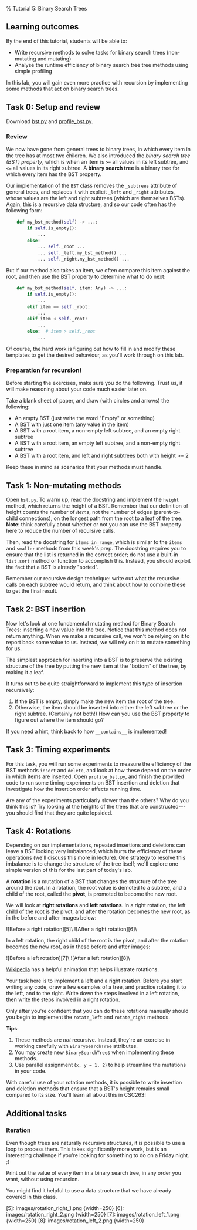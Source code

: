 % Tutorial 5: Binary Search Trees

## Learning outcomes

By the end of this tutorial, students will be able to:

- Write recursive methods to solve tasks for binary search trees (non-mutating and mutating)
- Analyse the runtime efficiency of binary search tree tree methods using simple profiling

In this lab, you will gain even more practice with recursion by implementing some methods that act on binary search trees.


## Task 0: Setup and review

Download [bst.py][1] and [profile_bst.py][2].

### Review

We now have gone from general trees to binary trees, in which every item in the tree has at most two children. We also introduced the *binary search tree (BST) property*, which is when an item is `>=` all values in its left subtree, and `<=` all values in its right subtree. A **binary search tree** is a binary tree for which every item has the BST property.

Our implementation of the `BST` class removes the `_subtrees` attribute of general trees, and replaces it with explicit `_left` and `_right` attributes, whose values are the left and right subtrees (which are themselves BSTs). Again, this is a recursive data structure, and so our code often has the following form:

```python
    def my_bst_method(self) -> ...:
        if self.is_empty():
            ...
        else:
            ... self._root ...
            ... self._left.my_bst_method() ...
            ... self._right.my_bst_method() ...
```

But if our method also takes an item, we often compare this item against the root, and then use the BST property to determine what to do next:

```python
    def my_bst_method(self, item: Any) -> ...:
        if self.is_empty():
            ...
        elif item == self._root:
            ...
        elif item < self._root:
            ...
        else:  # item > self._root
            ...
```

Of course, the hard work is figuring out how to fill in and modify these templates to get the desired behaviour, as you'll work through on this lab.


### Preparation for recursion!

Before starting the exercises, make sure you do the following. Trust us, it will make reasoning about your code much easier later on.

Take a blank sheet of paper, and draw (with circles and arrows) the following:

 - An empty BST (just write the word "Empty" or something)
 - A BST with just one item (any value in the item)
 - A BST with a root item, a non-empty left subtree, and an empty right subtree
 - A BST with a root item, an empty left subtree, and a non-empty right subtree
 - A BST with a root item, and left and right subtrees both with height >= 2

Keep these in mind as scenarios that your methods must handle.


## Task 1: Non-mutating methods

Open `bst.py`. To warm up, read the docstring and implement the `height` method, which returns the height of a BST. Remember that our definition of height counts the number of *items*, not the number of edges (parent-to-child connections), on the longest path from the root to a leaf of the tree. **Note**: think carefully about whether or not you can use the BST property here to reduce the number of recursive calls.

Then, read the docstring for `items_in_range`, which is similar to the `items` and `smaller` methods from this week's prep.
The docstring requires you to ensure that the list is returned in the correct order;
do not use a built-in `list.sort` method or function to accomplish this.
Instead, you should exploit the fact that a BST is already "sorted".

Remember our recursive design technique: write out
what the recursive calls on each subtree would return, and think about how to combine these to get the final result.


## Task 2: BST insertion

Now let's look at one fundamental mutating method for Binary Search Trees: inserting a new value into the tree.
Notice that this method does not return anything.
When we make a recursive call, we won't be relying on it to report back some value to us.
Instead, we will rely on it to mutate something for us.

The simplest approach for inserting into a BST is to preserve the existing structure of the tree by putting the new item at the "bottom" of the tree, by making it a leaf.

It turns out to be quite straightforward to implement this type of insertion recursively:

1. If the BST is empty, simply make the new item the root of the tree.
2. Otherwise, the item should be inserted into either the left subtree or the right subtree. (Certainly not both!)
   How can you use the BST property to figure out where the item should go?

If you need a hint, think back to how `__contains__` is implemented!


## Task 3: Timing experiments

For this task, you will run some experiments to measure the efficiency of the BST methods `insert` and `delete`, and look at how these depend on the order in which items are inserted. Open `profile_bst.py`, and finish the provided code to run some timing experiments on BST insertion and deletion that investigate how the insertion order affects running time.

Are any of the experiments particularly slower than the others?
Why do you think this is? Try looking at the heights of the trees that are constructed---you should find that they are quite lopsided.

<!--
Try to determine the Big-Oh running time for `insert` and `delete` based on what you know about their implementation. Then, see if you can determine the Big-Oh running time for the two functions you ran the timing experiments on. (This is a bit tricky for our setup, actually!)
-->


## Task 4: Rotations

Depending on our implementations, repeated insertions and deletions can leave a BST looking very imbalanced, which hurts the efficiency of these operations (we'll discuss this more in lecture). One strategy to resolve this imbalance is to change the structure of the tree itself; we'll explore one simple version of this for the last part of today's lab.

A **rotation** is a mutation of a BST that changes the structure of the tree around the root. In a rotation, the root value is demoted to a subtree, and a child of the root, called the **pivot**, is promoted to become the new root.

We will look at **right rotations** and **left rotations**.
In a right rotation, the left child of the root is the pivot, and after the rotation becomes the new root, as in the before and after images below:

![Before a right rotation][5]\ ![After a right rotation][6]\

In a left rotation, the right child of the root is the pivot, and after the rotation becomes the new root, as in these before and after images:

![Before a left rotation][7]\ ![After a left rotation][8]\

[Wikipedia][4] has a helpful animation that helps illustrate rotations.

Your task here is to implement a left and a right rotation. Before you start writing any code, draw a few examples of a tree, and practice rotating it to the left, and to the right. Write down the steps involved in a left rotation, then write the steps involved in a right rotation.

Only after you're confident that you can do these rotations manually should you begin to implement the `rotate_left` and `rotate_right` methods.

**Tips**:

1.  These methods are *not* recursive. Instead, they're an exercise in working carefully with `BinarySearchTree` attributes.
2.  You may create new `BinarySearchTree`s when implementing these methods.
3.  Use parallel assignment (`x, y = 1, 2`) to help streamline the mutations in your code.

With careful use of your rotation methods, it is possible to
write insertion and deletion methods that ensure that a BST's height remains small compared to its size.
You'll learn all about this in CSC263!


## Additional tasks

### Iteration
Even though trees are naturally recursive structures, it is possible to use a loop to process them. This takes significantly more work, but is an interesting challenge if you're looking for something to do on a Friday night. ;)

Print out the value of every item in a binary search tree, in any order you want, without using recursion.

You might find it helpful to use a data structure that we have already covered in this class.

[1]:    ../starter-code/bst.py
[2]:    ../starter-code/profile_bst.py
[4]:    https://upload.wikimedia.org/wikipedia/commons/3/31/Tree_rotation_animation_250x250.gif
[5]:    images/rotation_right_1.png {width=250}
[6]:    images/rotation_right_2.png {width=250}
[7]:    images/rotation_left_1.png {width=250}
[8]:    images/rotation_left_2.png {width=250}
